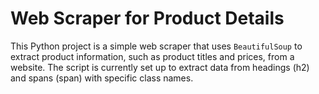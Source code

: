 # Web Scraper for Product Details
This Python project is a simple web scraper that uses `BeautifulSoup` to extract product information, such as product titles and prices, from a website. The script is currently set up to extract data from headings (h2) and spans (span) with specific class names.
